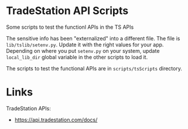 # TradeStation API Scripts
Some scripts to test the functionl APIs in the TS APIs

The sensitive info has been "externalized" into a different file. The file is `lib/tslib/setenv.py`. Update it with the right values for your app. Depending on where you put `setenv.py` on your system, update `local_lib_dir` global variable in the other scripts to load it.

The scripts to test the functional APIs are in `scripts/tsScripts` directory.

# Links

TradeStation APIs:
* https://api.tradestation.com/docs/


